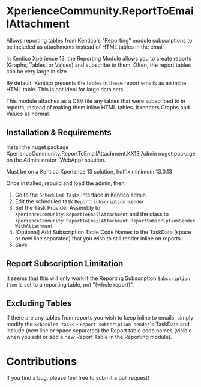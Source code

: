 # XperienceCommunity.ReportToEmailAttachment
Allows reporting tables from Kentico's "Reporting" module subscriptions to be included as attachments instead of HTML tables in the email.

In Kentico Xperience 13, the Reporting Module allows you to create reports (Graphs, Tables, or Values) and subscribe to them.  Often, the report tables can be very large in size.

By default, Kentico presents the tables in these report emails as an inline HTML table.  This is not ideal for large data sets.

This module attaches as a CSV file any tables that were subscribed to in reports, instead of making them inline HTML tables.  It renders Graphs and Values as normal.

## Installation & Requirements
Install the nuget package XperienceCommunity.ReportToEmailAttachment.KX13.Admin nuget package on the Administrator (WebApp) solution.

Must be on a Kentico Xperience 13 solution, hotfix minimum 13.0.13

Once installed, rebuild and load the admin, then:

1. Go to the `Scheduled Tasks` interface in Kentico admin
2. Edit the scheduled task `Report subscription sender`
3. Set the Task Provider Assembly to `XperienceCommunity.ReportToEmailAttachment` and the class to `XperienceCommunity.ReportToEmailAttachment.ReportSubscriptionSenderWithAttachment`
4. [Optional] Add Subscription Table Code Names to the TaskData (space or new line separated) that you wish to still render inline on reports.
5. Save

## Report Subscription Limitation
It seems that this will only work if the Reporting Subscription `Subscription Item` is set to a reporting table, not "(whole report)".

## Excluding Tables
If there are any tables from reports you wish to keep inline to emails, simply modify the `Scheduled tasks` - `Report subscription sender`'s TaskData and include (new line or space separated) the Report table code names (visible when you edit or add a new Report Table in the Reporting module).

# Contributions
If you find a bug, please feel free to submit a pull request!
